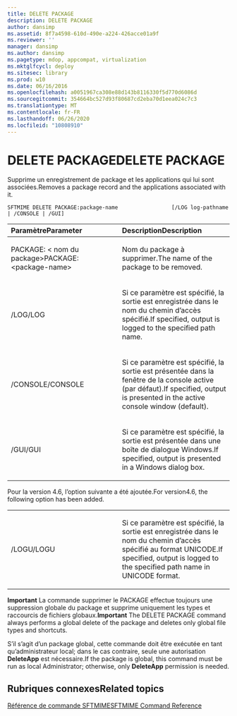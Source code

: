```yaml
---
title: DELETE PACKAGE
description: DELETE PACKAGE
author: dansimp
ms.assetid: 8f7a4598-610d-490e-a224-426acce01a9f
ms.reviewer: ''
manager: dansimp
ms.author: dansimp
ms.pagetype: mdop, appcompat, virtualization
ms.mktglfcycl: deploy
ms.sitesec: library
ms.prod: w10
ms.date: 06/16/2016
ms.openlocfilehash: a0051967ca308e88d143b8116330f5d770d6086d
ms.sourcegitcommit: 354664bc527d93f80687cd2eba70d1eea024c7c3
ms.translationtype: MT
ms.contentlocale: fr-FR
ms.lasthandoff: 06/26/2020
ms.locfileid: "10808910"
---
```

# <span data-ttu-id="58e72-103">DELETE PACKAGE</span><span class="sxs-lookup"><span data-stu-id="58e72-103">DELETE PACKAGE</span></span>


<span data-ttu-id="58e72-104">Supprime un enregistrement de package et les applications qui lui sont associées.</span><span class="sxs-lookup"><span data-stu-id="58e72-104">Removes a package record and the applications associated with it.</span></span>

`SFTMIME DELETE PACKAGE:package-name                 [/LOG log-pathname | /CONSOLE | /GUI]`

<table>
<colgroup>
<col width="50%" />
<col width="50%" />
</colgroup>
<thead>
<tr class="header">
<th align="left"><span data-ttu-id="58e72-105">Paramètre</span><span class="sxs-lookup"><span data-stu-id="58e72-105">Parameter</span></span></th>
<th align="left"><span data-ttu-id="58e72-106">Description</span><span class="sxs-lookup"><span data-stu-id="58e72-106">Description</span></span></th>
</tr>
</thead>
<tbody>
<tr class="odd">
<td align="left"><p><span data-ttu-id="58e72-107">PACKAGE: &lt; nom du package&gt;</span><span class="sxs-lookup"><span data-stu-id="58e72-107">PACKAGE:&lt;package-name&gt;</span></span></p></td>
<td align="left"><p><span data-ttu-id="58e72-108">Nom du package à supprimer.</span><span class="sxs-lookup"><span data-stu-id="58e72-108">The name of the package to be removed.</span></span></p></td>
</tr>
<tr class="even">
<td align="left"><p><span data-ttu-id="58e72-109">/LOG</span><span class="sxs-lookup"><span data-stu-id="58e72-109">/LOG</span></span></p></td>
<td align="left"><p><span data-ttu-id="58e72-110">Si ce paramètre est spécifié, la sortie est enregistrée dans le nom du chemin d’accès spécifié.</span><span class="sxs-lookup"><span data-stu-id="58e72-110">If specified, output is logged to the specified path name.</span></span></p></td>
</tr>
<tr class="odd">
<td align="left"><p><span data-ttu-id="58e72-111">/CONSOLE</span><span class="sxs-lookup"><span data-stu-id="58e72-111">/CONSOLE</span></span></p></td>
<td align="left"><p><span data-ttu-id="58e72-112">Si ce paramètre est spécifié, la sortie est présentée dans la fenêtre de la console active (par défaut).</span><span class="sxs-lookup"><span data-stu-id="58e72-112">If specified, output is presented in the active console window (default).</span></span></p></td>
</tr>
<tr class="even">
<td align="left"><p><span data-ttu-id="58e72-113">/GUI</span><span class="sxs-lookup"><span data-stu-id="58e72-113">/GUI</span></span></p></td>
<td align="left"><p><span data-ttu-id="58e72-114">Si ce paramètre est spécifié, la sortie est présentée dans une boîte de dialogue Windows.</span><span class="sxs-lookup"><span data-stu-id="58e72-114">If specified, output is presented in a Windows dialog box.</span></span></p></td>
</tr>
</tbody>
</table>

 

<span data-ttu-id="58e72-115">Pour la version 4.6, l’option suivante a été ajoutée.</span><span class="sxs-lookup"><span data-stu-id="58e72-115">For version4.6, the following option has been added.</span></span>

<table>
<colgroup>
<col width="50%" />
<col width="50%" />
</colgroup>
<tbody>
<tr class="odd">
<td align="left"><p><span data-ttu-id="58e72-116">/LOGU</span><span class="sxs-lookup"><span data-stu-id="58e72-116">/LOGU</span></span></p></td>
<td align="left"><p><span data-ttu-id="58e72-117">Si ce paramètre est spécifié, la sortie est enregistrée dans le nom du chemin d’accès spécifié au format UNICODE.</span><span class="sxs-lookup"><span data-stu-id="58e72-117">If specified, output is logged to the specified path name in UNICODE format.</span></span></p></td>
</tr>
</tbody>
</table>

 

<span data-ttu-id="58e72-118">**Important**  La commande supprimer le PACKAGE effectue toujours une suppression globale du package et supprime uniquement les types et raccourcis de fichiers globaux.</span><span class="sxs-lookup"><span data-stu-id="58e72-118">**Important** The DELETE PACKAGE command always performs a global delete of the package and deletes only global file types and shortcuts.</span></span>

<span data-ttu-id="58e72-119">S’il s’agit d’un package global, cette commande doit être exécutée en tant qu’administrateur local; dans le cas contraire, seule une autorisation **DeleteApp** est nécessaire.</span><span class="sxs-lookup"><span data-stu-id="58e72-119">If the package is global, this command must be run as local Administrator; otherwise, only **DeleteApp** permission is needed.</span></span>

 

## <span data-ttu-id="58e72-120">Rubriques connexes</span><span class="sxs-lookup"><span data-stu-id="58e72-120">Related topics</span></span>


[<span data-ttu-id="58e72-121">Référence de commande SFTMIME</span><span class="sxs-lookup"><span data-stu-id="58e72-121">SFTMIME Command Reference</span></span>](sftmime--command-reference.md)

 

 





